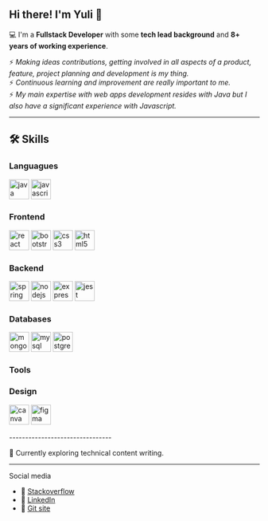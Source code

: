 ## Hi there! I'm Yuli 👋

&#128187; I'm a **Fullstack Developer** with some **tech lead background** and **8+ years of working experience**.

⚡ _Making ideas contributions, getting involved in all aspects of a product, feature, project planning and development is my thing._
<br>
⚡ _Continuous learning and improvement are really important to me._
<br>
⚡ _My main expertise with web apps development resides with Java but I also have a significant experience with Javascript._

--------------------------------

## 🛠️ Skills

### Languagues
<p>
  <img src="https://cdn.jsdelivr.net/gh/devicons/devicon/icons/java/java-original.svg" alt="java" width="40" height="40" />
  <img src="https://cdn.jsdelivr.net/gh/devicons/devicon/icons/javascript/javascript-original.svg" alt="javascript" width="40" height="40" />    
</p>

### Frontend
<p>
  <img src="https://cdn.jsdelivr.net/gh/devicons/devicon/icons/react/react-original.svg" alt="react" width="40" height="40" />
  <img src="https://cdn.jsdelivr.net/gh/devicons/devicon/icons/bootstrap/bootstrap-original.svg" alt="bootstrap" width="40" height="40" />        
  <img src="https://cdn.jsdelivr.net/gh/devicons/devicon/icons/css3/css3-original.svg" alt="css3" width="40" height="40" />
  <img src="https://cdn.jsdelivr.net/gh/devicons/devicon/icons/html5/html5-original.svg" alt="html5" width="40" height="40" />
</p>

### Backend
<p>
  <img src="https://cdn.jsdelivr.net/gh/devicons/devicon/icons/spring/spring-original.svg" alt="spring" width="40" height="40" />
  <img src="https://cdn.jsdelivr.net/gh/devicons/devicon/icons/nodejs/nodejs-original.svg" alt="nodejs" width="40" height="40" />
  <img src="https://cdn.jsdelivr.net/gh/devicons/devicon/icons/express/express-original.svg" alt="express" width="40" height="40" />
  <img src="https://cdn.jsdelivr.net/gh/devicons/devicon/icons/jest/jest-plain.svg" alt="jest" width="40" height="40" />   
</p>

### Databases
<p>
  <img src="https://cdn.jsdelivr.net/gh/devicons/devicon/icons/mongodb/mongodb-original.svg" alt="mongodb" width="40" height="40" />
  <img src="https://cdn.jsdelivr.net/gh/devicons/devicon/icons/mysql/mysql-original.svg" alt="mysql" width="40" height="40" />
  <img src="https://cdn.jsdelivr.net/gh/devicons/devicon/icons/postgresql/postgresql-original.svg" alt="postgresql" width="40" height="40" />   
</p>

### Tools
<!--<p>

            <img src="https://cdn.jsdelivr.net/gh/devicons/devicon/icons/git/git-original.svg" />
           <img src="https://cdn.jsdelivr.net/gh/devicons/devicon/icons/intellij/intellij-original.svg" />
            <img src="https://cdn.jsdelivr.net/gh/devicons/devicon/icons/vscode/vscode-original.svg" />
          
            <img src="https://cdn.jsdelivr.net/gh/devicons/devicon/icons/intellij/intellij-original.svg" />
          
            <img src="https://cdn.jsdelivr.net/gh/devicons/devicon/icons/github/github-original.svg" />
          
            <img src="https://cdn.jsdelivr.net/gh/devicons/devicon/icons/trello/trello-plain.svg" />
          
            <img src="https://cdn.jsdelivr.net/gh/devicons/devicon/icons/bitbucket/bitbucket-original.svg" />
 
            <img src="https://cdn.jsdelivr.net/gh/devicons/devicon/icons/jira/jira-original.svg" />
          
            <img src="https://cdn.jsdelivr.net/gh/devicons/devicon/icons/docker/docker-original.svg" />
          
            <img src="https://cdn.jsdelivr.net/gh/devicons/devicon/icons/sourcetree/sourcetree-original.svg" />
          
            <img src="https://cdn.jsdelivr.net/gh/devicons/devicon/icons/slack/slack-original.svg" />
          
            <img src="https://cdn.jsdelivr.net/gh/devicons/devicon/icons/confluence/confluence-original.svg" />
                   
  <img src="https://www.vectorlogo.zone/logos/getpostman/getpostman-icon.svg" title="Postman"  alt="Postman" width="40" height="40"/>&nbsp;
</p>
-->
### Design
<p>
  <img src="https://cdn.jsdelivr.net/gh/devicons/devicon/icons/canva/canva-original.svg" alt="canva" width="40" height="40" />
  <img src="https://cdn.jsdelivr.net/gh/devicons/devicon/icons/figma/figma-original.svg" alt="figma" width="40" height="40" />  
</p>       
--------------------------------

🌱 Currently exploring technical content writing.

--------------------------------

Social media

- &#128204; [Stackoverflow](https://stackoverflow.com/users/18516849/ypdev19)
- &#128204; [LinkedIn](https://www.linkedin.com/in/ypetrilli/)
- &#128204; [Git site](https://ypetrilli.github.io/)

<!--
**ypdev19/ypdev19** is a ✨ _special_ ✨ repository because its `README.md` (this file) appears on your GitHub profile.

Here are some ideas to get you started:
📝
🏆
⭐
🥇
📚
🎓
- 🔭 I’m currently working on ...
- 🌱 I’m currently learning ...
- 👯 I’m looking to collaborate on ...
- 🤔 I’m looking for help with ...
- 💬 Ask me about ...
- 📫 How to reach me: ...
- 😄 Pronouns: ...
- ⚡ Fun fact: ...
-->
